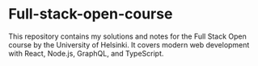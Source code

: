 # Full-stack-open-course
This repository contains my solutions and notes for the Full Stack Open  course by the University of Helsinki. It covers modern web development with React, Node.js, GraphQL, and TypeScript.
